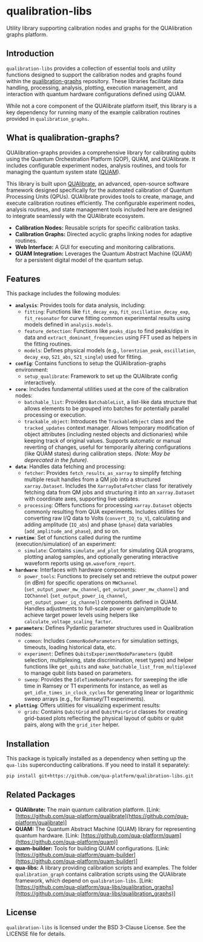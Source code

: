 # qualibration-libs

Utility library supporting calibration nodes and graphs for the QUAlibration graphs platform.

## Introduction

`qualibration-libs` provides a collection of essential tools and utility functions designed to support the calibration nodes and graphs found within the [qualibration-graphs](https://github.com/qua-platform/qua-libs/tree/main/qualibration_graphs) repository. 
These libraries facilitate data handling, processing, analysis, plotting, execution management, and interaction with quantum hardware configurations defined using QUAM.

While not a core component of the QUAlibrate platform itself, this library is a key dependency for running many of the example calibration routines provided in `qualibration_graphs`.

## What is qualibration-graphs?

QUAlibration-graphs provides a comprehensive library for calibrating qubits using the Quantum Orchestration Platform (QOP), QUAM, and QUAlibrate.
It includes configurable experiment nodes, analysis routines, and tools for managing the quantum system state ([QUAM](https://qua-platform.github.io/quam/)).

This library is built upon [QUAlibrate](https://qua-platform.github.io/qualibrate/), an advanced, open-source software framework designed specifically for the automated calibration of Quantum Processing Units (QPUs). 
QUAlibrate provides tools to create, manage, and execute calibration routines efficiently. 
The configurable experiment nodes, analysis routines, and state management tools included here are designed to integrate seamlessly with the QUAlibrate ecosystem.

- **Calibration Nodes:** Reusable scripts for specific calibration tasks.
- **Calibration Graphs:** Directed acyclic graphs linking nodes for adaptive routines.
- **Web Interface:** A GUI for executing and monitoring calibrations.
- **QUAM Integration:** Leverages the Quantum Abstract Machine (QUAM) for a persistent digital model of the quantum setup.

## Features

This package includes the following modules:

- **`analysis`**: Provides tools for data analysis, including:
  - `fitting`: Functions like `fit_decay_exp`, `fit_oscillation_decay_exp`, `fit_resonator` for curve fitting common experimental results using models defined in `analysis.models`.
  - `feature_detection`: Functions like `peaks_dips` to find peaks/dips in data and `extract_dominant_frequencies` using FFT used as helpers in the fitting routines.
  - `models`: Defines physical models (e.g., `lorentzian_peak`, `oscillation`, `decay_exp`, `S21_abs`, `S21_single`) used for fitting.
- **`config`**: Contains functions to setup the QUAlibration-graphs environment:
  - `setup_qualibrate`: Framework to set up the QUAlibrate config interactively.
- **`core`**: Includes fundamental utilities used at the core of the calibration nodes:
  - `batchable_list`: Provides `BatchableList`, a list-like data structure that allows elements to be grouped into batches for potentially parallel processing or execution.
  - `trackable_object`: Introduces the `TrackableObject` class and the `tracked_updates` context manager. Allows temporary modification of object attributes (including nested objects and dictionaries) while keeping track of original values. Supports automatic or manual reverting of changes, useful for temporarily altering configurations (like QUAM states) during calibration steps. _(Note: May be deprecated in the future)._
- **`data`**: Handles data fetching and processing:
  - `fetcher`: Provides `fetch_results_as_xarray` to simplify fetching multiple result handles from a QM job into a structured `xarray.Dataset`. Includes the `XarrayDataFetcher` class for iteratively fetching data from QM jobs and structuring it into an `xarray.Dataset` with coordinate axes, supporting live updates.
  - `processing`: Offers functions for processing `xarray.Dataset` objects commonly resulting from QUA experiments. Includes utilities for converting raw I/Q data to Volts (`convert_IQ_to_V`), calculating and adding amplitude (`IQ_abs`) and phase (`phase`) data variables (`add_amplitude_and_phase`), and so on.
- **`runtime`**: Set of functions called during the runtime (execution/simulation) of an experiment:
  - `simulate`: Contains `simulate_and_plot` for simulating QUA programs, plotting analog samples, and optionally generating interactive waveform reports using `qm.waveform_report`.
- **`hardware`**: Interfaces with hardware components:
  - `power_tools`: Functions to precisely set and retrieve the output power (in dBm) for specific operations on `MWChannel` (`set_output_power_mw_channel`, `get_output_power_mw_channel`) and `IQChannel` (`set_output_power_iq_channel`, `get_output_power_iq_channel`) components defined in QUAM. Handles adjustments to full-scale power or gain/amplitude to achieve target power levels using helpers like `calculate_voltage_scaling_factor`.
- **`parameters`**: Defines Pydantic parameter structures used in Qualibration nodes:
  - `common`: Includes `CommonNodeParameters` for simulation settings, timeouts, loading historical data, etc.
  - `experiment`: Defines `QubitsExperimentNodeParameters` (qubit selection, multiplexing, state discrimination, reset types) and helper functions like `get_qubits` and `make_batchable_list_from_multiplexed` to manage qubit lists based on parameters.
  - `sweep`: Provides the `IdleTimeNodeParameters` for sweeping the idle time in Ramsey or T1 experiments for instance, as well as `get_idle_times_in_clock_cycles` for generating linear or logarithmic sweep arrays (e.g., for Ramsey/T1 experiments).
- **`plotting`**: Offers utilities for visualizing experiment results:
  - `grids`: Contains `QubitGrid` and `QubitPairGrid` classes for creating grid-based plots reflecting the physical layout of qubits or qubit pairs, along with the `grid_iter` helper.

## Installation

This package is typically installed as a dependency when setting up the `qua-libs` superconducting calibrations. If you need to install it separately:

```bash
pip install git+https://github.com/qua-platform/qualibration-libs.git
```

## Related Packages

- **QUAlibrate:** The main quantum calibration platform. [Link: [https://github.com/qua-platform/qualibrate](https://github.com/qua-platform/qualibrate)]
- **QUAM:** The Quantum Abstract Machine (QUAM) library for representing quantum hardware. [Link: [https://github.com/qua-platform/quam](https://github.com/qua-platform/quam)]
- **quam-builder:** Tools for building QUAM configurations. [Link: [https://github.com/qua-platform/quam-builder](https://github.com/qua-platform/quam-builder)]
- **qua-libs:** A library providing calibration scripts and examples. The folder `qualibration_graph` contains calibration scripts using the QUAlibrate framework, which depend on `qualibration-libs`. [Link: [https://github.com/qua-platform/qua-libs/qualibration_graphs](https://github.com/qua-platform/qua-libs/qualibration_graphs)]

## License

`qualibration-libs` is licensed under the BSD 3-Clause License. See the LICENSE file for details.

